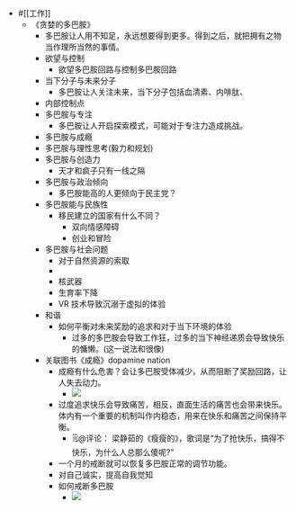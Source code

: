 - #[[工作]]
    - 《贪婪的多巴胺》
        - 多巴胺让人用不知足，永远想要得到更多。得到之后，就把拥有之物当作理所当然的事情。
        - 欲望与控制
            - 欲望多巴胺回路与控制多巴胺回路
        - 当下分子与未来分子
            - 多巴胺让人关注未来，当下分子包括血清素、内啡肽、
        - 内部控制点
        - 多巴胺与专注
            - 多巴胺让人开启探索模式，可能对于专注力造成挑战。
        - 多巴胺与成瘾
        - 多巴胺与理性思考(毅力和规划)
        - 多巴胺与创造力
            - 天才和疯子只有一线之隔
        - 多巴胺与政治倾向
            - 多巴胺能高的人更倾向于民主党？
        - 多巴胺能与民族性
            - 移民建立的国家有什么不同？
                - 双向情感障碍
                - 创业和冒险
        - 多巴胺与社会问题
            - 对于自然资源的索取
            - 
            - 核武器
            - 生育率下降
            - VR 技术导致沉溺于虚拟的体验
        - 和谐
            - 如何平衡对未来奖励的追求和对于当下环境的体验
                - 过多的多巴胺会导致工作狂，过多的当下神经递质会导致快乐的慵懒。(这一说法和很像)
        - 关联图书《成瘾》dopamine nation
            - 成瘾有什么危害？会让多巴胺受体减少，从而阻断了奖励回路，让人失去动力。
                - ![](https://firebasestorage.googleapis.com/v0/b/firescript-577a2.appspot.com/o/imgs%2Fapp%2Fxinyiheng%2FpqIYZ_pbCO.png?alt=media&token=16990685-8df4-49c8-816a-4417d242a487)
            - 过度追求快乐会导致痛苦，相反，直面生活的痛苦也会带来快乐。体内有一个重要的机制叫作内稳态，用来在快乐和痛苦之间保持平衡。
                - 🗒@评论： 梁静茹的《瘦瘦的》，歌词是“为了抢快乐，搞得不快乐，为什么人总那么傻呢?”
            - 一个月的戒断就可以恢复多巴胺正常的调节功能。
            - 对自己诚实，提高自我觉知
            - 如何戒断多巴胺
                - ![](https://firebasestorage.googleapis.com/v0/b/firescript-577a2.appspot.com/o/imgs%2Fapp%2Fxinyiheng%2Fhcypad2_rZ.png?alt=media&token=64fab306-9091-4d31-8830-4ce0fab3520c)
